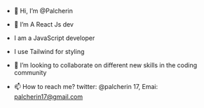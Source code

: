 - 👋 Hi, I’m @Palcherin
- 🌱 I’m A React Js dev
- I am a JavaScript developer
- I use Tailwind for styling

- 💞️ I’m looking to collaborate on different new skills in the coding community
- 📫 How to reach me? twitter: @palcherin 17, Emai: palcherin17@gmail.com
  

<!---
Palcherin/Palcherin is a ✨ special ✨ repository because its `README.md` (this file) appears on your GitHub profile.
You can click the Preview link to take a look at your changes.
--->
